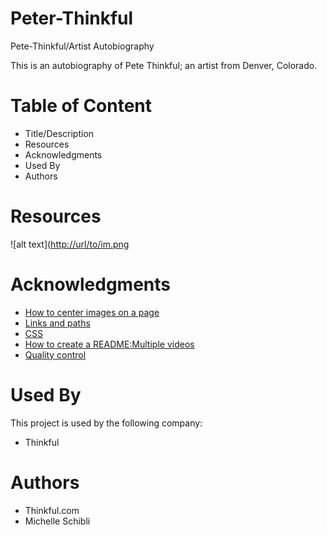 # Peter-Thinkful
Pete-Thinkful/Artist Autobiography

This is an autobiography of Pete Thinkful; an artist from Denver, Colorado.

# Table of Content

- Title/Description
- Resources
- Acknowledgments
- Used By
- Authors

# Resources
![alt text]([http://url/to/im.png](https://github.com/schibli23/Peter-Thinkful/tree/master/images)

# Acknowledgments

- [How to center images on a page](https://www.w3schools.com/#gsc.tab=0)
- [Links and paths](Thinkful.com)
- [CSS](Thinkful.com)
- [How to create a README:Multiple videos](Youtube.com)
- [Quality control](https://validator.w3.org/)


# Used By

This project is used by the following company:
- Thinkful


# Authors

- Thinkful.com
- Michelle Schibli
